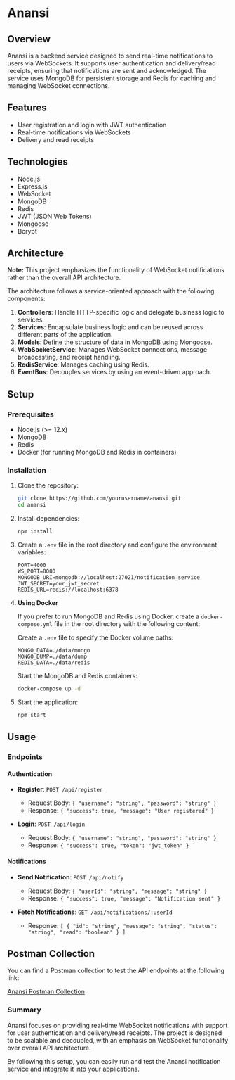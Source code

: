 # Anansi

## Overview

Anansi is a backend service designed to send real-time notifications to users via WebSockets. It supports user authentication and delivery/read receipts, ensuring that notifications are sent and acknowledged. The service uses MongoDB for persistent storage and Redis for caching and managing WebSocket connections.

## Features

- User registration and login with JWT authentication
- Real-time notifications via WebSockets
- Delivery and read receipts

## Technologies

- Node.js
- Express.js
- WebSocket
- MongoDB
- Redis
- JWT (JSON Web Tokens)
- Mongoose
- Bcrypt

## Architecture

**Note:** This project emphasizes the functionality of WebSocket notifications rather than the overall API architecture.

The architecture follows a service-oriented approach with the following components:

1. **Controllers**: Handle HTTP-specific logic and delegate business logic to services.
2. **Services**: Encapsulate business logic and can be reused across different parts of the application.
3. **Models**: Define the structure of data in MongoDB using Mongoose.
4. **WebSocketService**: Manages WebSocket connections, message broadcasting, and receipt handling.
5. **RedisService**: Manages caching using Redis.
6. **EventBus**: Decouples services by using an event-driven approach.

## Setup

### Prerequisites

- Node.js (>= 12.x)
- MongoDB
- Redis
- Docker (for running MongoDB and Redis in containers)

### Installation

1. Clone the repository:

   ```bash
   git clone https://github.com/yourusername/anansi.git
   cd anansi
   ```

2. Install dependencies:

   ```bash
   npm install
   ```

3. Create a `.env` file in the root directory and configure the environment variables:

   ```env
   PORT=4000
   WS_PORT=8080
   MONGODB_URI=mongodb://localhost:27021/notification_service
   JWT_SECRET=your_jwt_secret
   REDIS_URL=redis://localhost:6378
   ```

4. **Using Docker**

   If you prefer to run MongoDB and Redis using Docker, create a `docker-compose.yml` file in the root directory with the following content:

   Create a `.env` file to specify the Docker volume paths:

   ```env
   MONGO_DATA=./data/mongo
   MONGO_DUMP=./data/dump
   REDIS_DATA=./data/redis
   ```

   Start the MongoDB and Redis containers:

   ```bash
   docker-compose up -d
   ```

5. Start the application:

   ```bash
   npm start
   ```

## Usage

### Endpoints

#### Authentication

- **Register**: `POST /api/register`

  - Request Body: `{ "username": "string", "password": "string" }`
  - Response: `{ "success": true, "message": "User registered" }`

- **Login**: `POST /api/login`
  - Request Body: `{ "username": "string", "password": "string" }`
  - Response: `{ "success": true, "token": "jwt_token" }`

#### Notifications

- **Send Notification**: `POST /api/notify`

  - Request Body: `{ "userId": "string", "message": "string" }`
  - Response: `{ "success": true, "message": "Notification sent" }`

- **Fetch Notifications**: `GET /api/notifications/:userId`

  - Response: `[ { "id": "string", "message": "string", "status": "string", "read": "boolean" } ]`

## Postman Collection

You can find a Postman collection to test the API endpoints at the following link:

[Anansi Postman Collection](https://red-flare-724255.postman.co/workspace/1f85727f-f324-439d-991d-12d6b9150dd1)

### Summary

Anansi focuses on providing real-time WebSocket notifications with support for user authentication and delivery/read receipts. The project is designed to be scalable and decoupled, with an emphasis on WebSocket functionality over overall API architecture.

By following this setup, you can easily run and test the Anansi notification service and integrate it into your applications.
